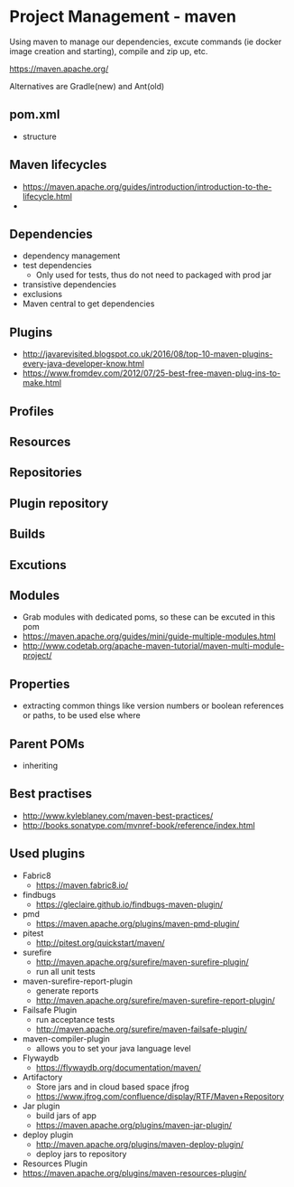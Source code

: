 # Project Management - maven

Using maven to manage our dependencies, excute commands (ie docker image creation and starting), compile and zip up, etc.

https://maven.apache.org/

Alternatives are Gradle(new) and Ant(old)

## pom.xml

- structure

## Maven lifecycles

- https://maven.apache.org/guides/introduction/introduction-to-the-lifecycle.html
-

## Dependencies

* dependency management
* test dependencies
  * Only used for tests, thus do not need to packaged with prod jar
* transistive dependencies
* exclusions
* Maven central to get dependencies

## Plugins

* http://javarevisited.blogspot.co.uk/2016/08/top-10-maven-plugins-every-java-developer-know.html
* https://www.fromdev.com/2012/07/25-best-free-maven-plug-ins-to-make.html

## Profiles

## Resources

## Repositories

## Plugin repository

## Builds

## Excutions

## Modules
* Grab modules with dedicated poms, so these can be excuted in this pom
* https://maven.apache.org/guides/mini/guide-multiple-modules.html
* http://www.codetab.org/apache-maven-tutorial/maven-multi-module-project/


## Properties

*  extracting common things like version numbers or boolean references or paths, to be used else where


## Parent POMs

* inheriting

## Best practises

- http://www.kyleblaney.com/maven-best-practices/
- http://books.sonatype.com/mvnref-book/reference/index.html

## Used plugins

- Fabric8
  - https://maven.fabric8.io/
- findbugs
  - https://gleclaire.github.io/findbugs-maven-plugin/
- pmd
  - https://maven.apache.org/plugins/maven-pmd-plugin/
- pitest
  - http://pitest.org/quickstart/maven/
- surefire
  - http://maven.apache.org/surefire/maven-surefire-plugin/
  - run all unit tests
- maven-surefire-report-plugin
  - generate reports
  - http://maven.apache.org/surefire/maven-surefire-report-plugin/
- Failsafe Plugin
  - run acceptance tests
  - http://maven.apache.org/surefire/maven-failsafe-plugin/
- maven-compiler-plugin
  - allows you to set your java language level
- Flywaydb
  - https://flywaydb.org/documentation/maven/
- Artifactory
  - Store jars and in cloud based space jfrog
  - https://www.jfrog.com/confluence/display/RTF/Maven+Repository
- Jar plugin
  - build jars of app
  - https://maven.apache.org/plugins/maven-jar-plugin/
- deploy plugin
  - http://maven.apache.org/plugins/maven-deploy-plugin/
  - deploy jars to repository
-  Resources Plugin
  - https://maven.apache.org/plugins/maven-resources-plugin/
